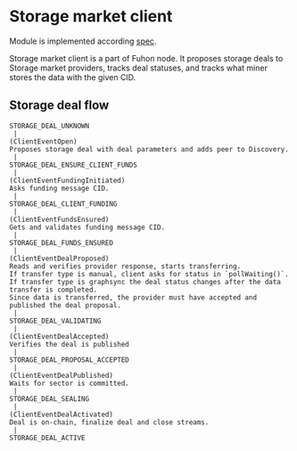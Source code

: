 # Storage market client

Module is implemented
according [spec](https://spec.filecoin.io/#section-systems.filecoin_markets.storage_market.storage-client).

Storage market client is a part of Fuhon node. It proposes storage deals to Storage market providers, tracks deal
statuses, and tracks what miner stores the data with the given CID.

## Storage deal flow

```
STORAGE_DEAL_UNKNOWN
 |
(ClientEventOpen) 
Proposes storage deal with deal parameters and adds peer to Discovery.
 |
STORAGE_DEAL_ENSURE_CLIENT_FUNDS
 |
(ClientEventFundingInitiated)
Asks funding message CID.
 |
STORAGE_DEAL_CLIENT_FUNDING
 |
(ClientEventFundsEnsured)
Gets and validates funding message CID.
 |
STORAGE_DEAL_FUNDS_ENSURED
 |
(ClientEventDealProposed)
Reads and verifies provider response, starts transferring.
If transfer type is manual, client asks for status in `pollWaiting()`.
If transfer type is graphsync the deal status changes after the data transfer is completed.
Since data is transferred, the provider must have accepted and published the deal proposal.
 |
STORAGE_DEAL_VALIDATING
 |
(ClientEventDealAccepted)
Verifies the deal is published
 |
STORAGE_DEAL_PROPOSAL_ACCEPTED
 |
(ClientEventDealPublished)
Waits for sector is committed. 
 |
STORAGE_DEAL_SEALING
 |
(ClientEventDealActivated)
Deal is on-chain, finalize deal and close streams.
 |
STORAGE_DEAL_ACTIVE
```
